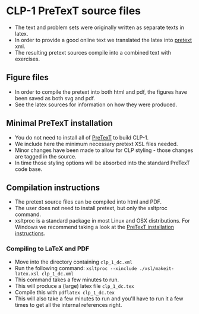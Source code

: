 # CLP-1 PreTexT source files
* The text and problem sets were originally written as separate texts in latex.
* In order to provide a good online text we translated the latex into  [pretext](https://pretextbook.org/) xml.
* The resulting pretext sources compile into a combined text with exercises.

## Figure files
* In order to compile the pretext into both html and pdf, the figures have been saved as both svg and pdf.
* See the latex sources for information on how they were produced.

## Minimal PreTexT installation
* You do not need to install all of [PreTexT](https://pretextbook.org/) to build CLP-1.
* We include here the minimum necessary pretext XSL files needed.
* Minor changes have been made to allow for CLP styling - those changes are tagged in the source.
* In time those styling options will be absorbed into the standard PreTexT code base.

## Compilation instructions
* The pretext source files can be compiled into html and PDF.
* The user does not need to install pretext, but only the xsltproc command.
* xsltproc is a standard package in most Linux and OSX distributions. For Windows we recommend taking a look at the [PreTexT installation instructions](https://pretextbook.org/tools.html).

### Compiling to LaTeX and PDF
* Move into the directory containing `clp_1_dc.xml`
* Run the following command:
`xsltproc --xinclude ./xsl/makeit-latex.xsl clp_1_dc.xml`
* This command takes a few minutes to run.
* This will produce a (large) latex file `clp_1_dc.tex`
* Compile this with `pdflatex clp_1_dc.tex`
* This will also take a few minutes to run and you'll have to run it a few times to get all the internal references right.

<!-- ### Compiling to HTML
* Move into the directory containing `clp_1_dc.xml`
* Create a directory called `site` and  move into it.
* Run the following command
`xsltproc --xinclude ./xsl/makeit-html.xsl clp_1_dc.xml` -->
